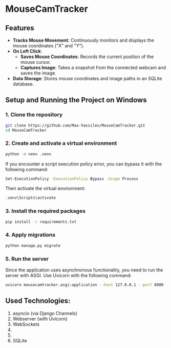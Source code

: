 # MouseCamTracker

## Features

- **Tracks Mouse Movement**: Continuously monitors and displays the mouse coordinates ("X" and "Y").
- **On Left Click**:
  - **Saves Mouse Coordinates**: Records the current position of the mouse cursor.
  - **Captures Image**: Takes a snapshot from the connected webcam and saves the image.
- **Data Storage**: Stores mouse coordinates and image paths in an SQLite database.

## Setup and Running the Project on Windows

### 1. Clone the repository

```bash
git clone https://github.com/Max-Vassilev/MouseCamTracker.git
cd MouseCamTracker
```
### 2. Create and activate a virtual environment
```bash
python -m venv .venv
```
If you encounter a script execution policy error, you can bypass it with the following command:
```bash
Set-ExecutionPolicy -ExecutionPolicy Bypass -Scope Process
```
Then activate the virtual environment:
```bash
.venv\Scripts\activate
```

### 3. Install the required packages
```bash
pip install -r requirements.txt
```

### 4. Apply migrations
```bash
python manage.py migrate
```

### 5. Run the server
Since the application uses asynchronous functionality, you need to run the server with ASGI. Use Uvicorn with the following command:
```bash
uvicorn mousecamtracker.asgi:application --host 127.0.0.1 --port 8000
```


## Used Technologies:
1. asyncio (via Django Channels)
2. Webserver (with Uvicorn)
3. WebSockets
4. 
5.
6. SQLite
